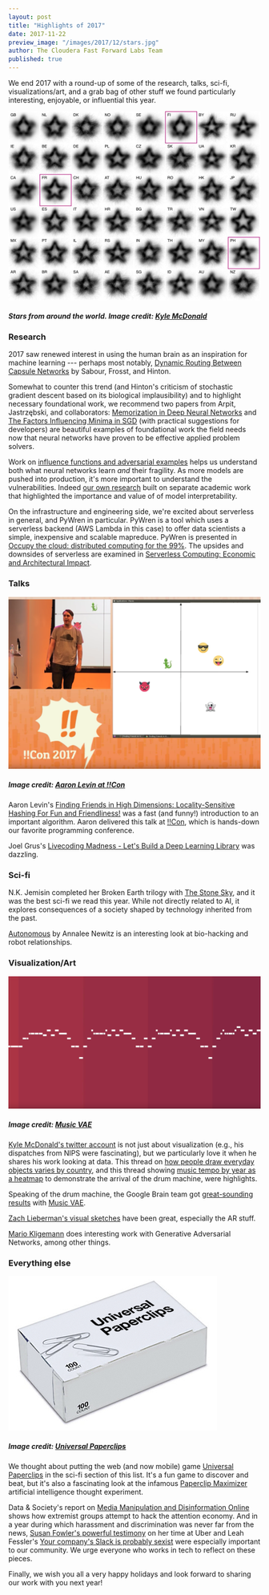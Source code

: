 ```yaml
--- 
layout: post
title: "Highlights of 2017"
date: 2017-11-22
preview_image: "/images/2017/12/stars.jpg"
author: The Cloudera Fast Forward Labs Team
published: true
---
```


We end 2017 with a round-up of some of the research, talks, sci-fi,
visualizations/art, and a grab bag of other stuff we found particularly
interesting, enjoyable, or influential this year.

![Stars from around the world](/images/2017/12/stars.jpg)

##### Stars from around the world. Image credit: [Kyle McDonald](https://twitter.com/kcimc/status/902233222926311424)

### Research

2017 saw renewed interest in using the human brain as an inspiration for
machine learning --- perhaps most notably, [Dynamic Routing Between Capsule
Networks](https://arxiv.org/abs/1710.09829) by Sabour, Frosst, and Hinton.

Somewhat to counter this trend (and Hinton's criticism of stochastic gradient
descent based on its biological implausibility) and to highlight necessary
foundational work, we recommend two papers from Arpit, Jastrzębski, and
collaborators: [Memorization in Deep Neural
Networks](https://arxiv.org/abs/1706.05394) and [The Factors Influencing Minima
in SGD](https://arxiv.org/abs/1711.04623) (with practical suggestions for
developers) are beautiful examples of foundational work the field needs now
that neural networks have proven to be effective applied problem solvers.

Work on [influence functions and adversarial
examples](http://proceedings.mlr.press/v70/koh17a.html) helps us understand
both what neural networks learn _and_ their fragility. As more models are
pushed into production, it's more important to understand the vulnerabilities.
Indeed [our own
research](http://blog.fastforwardlabs.com/2017/08/02/interpretability.html)
built on separate academic work that highlighted the importance and value of of
model interpretability. 

On the infrastructure and engineering side, we're excited about serverless in
general, and PyWren in particular. PyWren is a tool which uses a serverless
backend (AWS Lambda in this case) to offer data scientists a simple,
inexpensive and scalable mapreduce. PyWren is presented in [Occupy the cloud:
distributed computing for the 99%](https://arxiv.org/abs/1702.04024). The
upsides and downsides of serverless are examined in [Serverless Computing:
Economic and Architectural
Impact](http://www.doc.ic.ac.uk/~rbc/papers/fse-serverless-17.pdf).

### Talks

![Aaron Levin at !!Con](/images/2017/12/bangbangcon.png)

##### Image credit: [Aaron Levin at !!Con](https://www.youtube.com/watch?v=kKRvEJrvvso)

Aaron Levin's [Finding Friends in High Dimensions: Locality-Sensitive Hashing
For Fun and Friendliness!](https://www.youtube.com/watch?v=kKRvEJrvvso) was a
fast (and funny!) introduction to an important algorithm. Aaron delivered this
talk at [!!Con](http://bangbangcon.com/), which is hands-down our favorite
programming conference.

Joel Grus's [Livecoding Madness - Let's Build a Deep Learning
Library](https://www.youtube.com/watch?v=o64FV-ez6Gw) was dazzling.

### Sci-fi

N.K. Jemisin completed her Broken Earth trilogy with [The Stone
Sky](https://smile.amazon.com/Stone-Sky-Broken-Earth-ebook/dp/B01N7EQOFA/), and
it was the best sci-fi we read this year. While not directly related to AI, it
explores consequences of a society shaped by technology inherited from the
past.

[Autonomous](https://smile.amazon.com/Autonomous-Annalee-Newitz/dp/0765392089)
by Annalee Newitz is an interesting look at bio-hacking and robot
relationships.

### Visualization/Art

![Music VAE](/images/2017/12/musicvae.png)

##### Image credit: [Music VAE](https://www.youtube.com/watch?v=jNiES3pdrU4&index=1&t=3s&list=PLBUMAYA6kvGU8Cgqh709o5SUvo-zHGTxr)

[Kyle McDonald's twitter account](https://twitter.com/kcimc) is not just about
visualization (e.g., his dispatches from NIPS were fascinating), but we
particularly love it when he shares his work looking at data. This thread on
[how people draw everyday objects varies by
country](https://twitter.com/kcimc/status/902229612666658816), and this thread showing
[music tempo by year as a
heatmap](https://twitter.com/kcimc/status/893849886529003524) to demonstrate
the arrival of the drum machine, were highlights.

Speaking of the drum machine, the Google Brain team got [great-sounding
results](https://www.youtube.com/playlist?list=PLBUMAYA6kvGU8Cgqh709o5SUvo-zHGTxr)
with [Music
VAE](https://nips2017creativity.github.io/doc/Hierarchical_Variational_Autoencoders_for_Music.pdf).

[Zach Lieberman's visual sketches](https://www.instagram.com/zach.lieberman/)
have been great, especially the AR stuff.

[Mario Kligemann](https://twitter.com/quasimondo) does interesting work with
Generative Adversarial Networks, among other things.

### Everything else

![Universal Paperclips](/images/2017/12/universalpaperclips.png)

##### Image credit: [Universal Paperclips](http://www.decisionproblem.com/paperclips/)

We thought about putting the web (and now mobile) game [Universal
Paperclips](http://www.decisionproblem.com/paperclips/) in the
sci-fi section of this list. It's a fun game to discover and beat, but it's
also a fascinating look at the infamous [Paperclip
Maximizer](https://wiki.lesswrong.com/wiki/Paperclip_maximizer) artificial
intelligence thought experiment.

Data & Society's report on [Media Manipulation and Disinformation
Online](https://datasociety.net/output/media-manipulation-and-disinfo-online/)
shows how extremist groups attempt to hack the attention economy. And in a year
during which harassment and discrimination was never far from the news, [Susan
Fowler's powerful
testimony](https://www.susanjfowler.com/blog/2017/2/19/reflecting-on-one-very-strange-year-at-uber)
on her time at Uber and Leah Fessler's [Your company's Slack is probably
sexist](https://work.qz.com/1128150/your-companys-slack-is-probably-sexist/)
were especially important to our community. We urge everyone who works in tech
to reflect on these pieces.

Finally, we wish you all a very happy holidays and look forward to sharing our
work with you next year!

